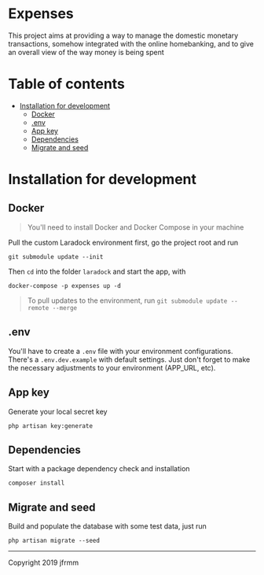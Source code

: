 # Expenses

This project aims at providing a way to manage the domestic monetary transactions, somehow integrated with the online homebanking, and to give an overall view of the way money is being spent

# Table of contents

-   [Installation for development](#installation-for-development)
    -   [Docker](#docker)
    -   [.env](#.env)
    -   [App key](#app-key)
    -   [Dependencies](#dependencies)
    -   [Migrate and seed](#migrate-and-seed)

# Installation for development

## Docker

> You'll need to install Docker and Docker Compose in your machine

Pull the custom Laradock environment first, go the project root and run

```
git submodule update --init
```

Then `cd` into the folder `laradock` and start the app, with

```
docker-compose -p expenses up -d
```

> To pull updates to the environment, run `git submodule update --remote --merge`

## .env

You'll have to create a `.env` file with your environment configurations. There's a `.env.dev.example` with default settings. Just don't forget to make the necessary adjustments to your environment (APP_URL, etc).

## App key

Generate your local secret key

```
php artisan key:generate
```

## Dependencies

Start with a package dependency check and installation

```
composer install
```

## Migrate and seed

Build and populate the database with some test data, just run

```
php artisan migrate --seed
```

---

Copyright 2019 jfrmm
